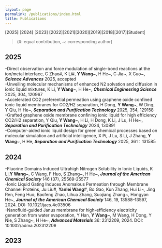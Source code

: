 ```yaml
---
layout: page
permalink: /publications/index.html
title: Publications
---
```

[2025]
[2024]
[2023]
[2022][2021][2020][2019][2018][2017][Student]
> (#: equal contribution, ~: corresponding author)

## 2025
-Direct observation and force modulation of single-bond reactions at the ion/metal interface, C Zhao#, K Li#, **Y Wang**~, H He~, C Jia~, X Guo~, _**Science Advances**_ 2025, accepted<br>
-Unveiling molecular mechanisms of enhanced N2 solvation and diffusion in ionic liquid mixtures, K Li, **Y Wang**~, H He~, _**Chemical Engineering Science**_ 2025, 304, 120967<br>
-Accelerated CO2 preferential permeation using graphene oxide confined ionic liquid membranes for CO2/H2 separation, H Dong, **Y Wang**~, W Ding, Y Qiu, H He~, _**Separation and Purification Technology**_ 2025, 354, 129158<br>
-Grafted graphene oxide membrane confining ionic liquid for high efficiency CO2/H2 separation, Y Qiu, **Y Wang**~, H Li, H Dong, K Li, J Lu, H He~, _**Separation and Purification Technology**_ 2024, 130891<br>
-Computer-aided ionic liquid design for green chemical processes based on molecular simulation and artificial intelligence, X Pi, J Lu, S Li, J Zhang, **Y Wang**~, H He, _**Separation and Purification Technology**_ 2025, 361：131585<br>

## 2024
-Fluorine Domains Induced Ultrahigh Nitrogen Solubility in Ionic Liquids, K Li,**Y Wang**~, C Wang, F Huo, S Zhang~, H He~, _**Journal of the American Chemical Society**_ 146 (37), 25569-25577<br>
-Ionic Liquid Gating Induces Anomalous Permeation through Membrane Channel Proteins, Ju Liu#, **Yanlei Wang**#, Bo Gao, Kun Zhang, Hui Li~, Jing Ren, Feng Huo, Baofeng Zhao, Lihua Zhang, Suojiang Zhang~, Hongyan He~, _**Journal of the American Chemical Society**_ 146, 19, 13588–13597, 2024. DOI: 10.1021/jacs.4c03506<br>
-Nanofluid-guided Janus membrane for high-efficiency electricity generation from water evaporation, Y Han, **Y Wang**~, M Wang, H Dong, Y Nie, S Zhang~, H He~, _**Advanced Materials**_ 36: 2312209, 2024. DOI: 10.1002/adma.202312209<br>

## 2023

  <br>

<br>
